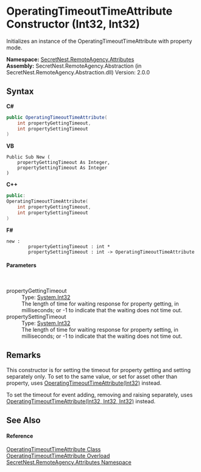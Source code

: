 # OperatingTimeoutTimeAttribute Constructor (Int32, Int32)
 

Initializes an instance of the OperatingTimeoutTimeAttribute with property mode.

**Namespace:**&nbsp;<a href="N_SecretNest_RemoteAgency_Attributes">SecretNest.RemoteAgency.Attributes</a><br />**Assembly:**&nbsp;SecretNest.RemoteAgency.Abstraction (in SecretNest.RemoteAgency.Abstraction.dll) Version: 2.0.0

## Syntax

**C#**<br />
``` C#
public OperatingTimeoutTimeAttribute(
	int propertyGettingTimeout,
	int propertySettingTimeout
)
```

**VB**<br />
``` VB
Public Sub New ( 
	propertyGettingTimeout As Integer,
	propertySettingTimeout As Integer
)
```

**C++**<br />
``` C++
public:
OperatingTimeoutTimeAttribute(
	int propertyGettingTimeout, 
	int propertySettingTimeout
)
```

**F#**<br />
``` F#
new : 
        propertyGettingTimeout : int * 
        propertySettingTimeout : int -> OperatingTimeoutTimeAttribute
```


#### Parameters
&nbsp;<dl><dt>propertyGettingTimeout</dt><dd>Type: <a href="https://docs.microsoft.com/dotnet/api/system.int32" target="_blank">System.Int32</a><br />The length of time for waiting response for property getting, in milliseconds; or -1 to indicate that the waiting does not time out.</dd><dt>propertySettingTimeout</dt><dd>Type: <a href="https://docs.microsoft.com/dotnet/api/system.int32" target="_blank">System.Int32</a><br />The length of time for waiting response for property setting, in milliseconds; or -1 to indicate that the waiting does not time out.</dd></dl>

## Remarks

This constructor is for setting the timeout for property getting and setting separately only. To set to the same value, or set for asset other than property, uses <a href="M_SecretNest_RemoteAgency_Attributes_OperatingTimeoutTimeAttribute__ctor_1">OperatingTimeoutTimeAttribute(Int32)</a> instead.

To set the timeout for event adding, removing and raising separately, uses <a href="M_SecretNest_RemoteAgency_Attributes_OperatingTimeoutTimeAttribute__ctor_3">OperatingTimeoutTimeAttribute(Int32, Int32, Int32)</a> instead.


## See Also


#### Reference
<a href="T_SecretNest_RemoteAgency_Attributes_OperatingTimeoutTimeAttribute">OperatingTimeoutTimeAttribute Class</a><br /><a href="Overload_SecretNest_RemoteAgency_Attributes_OperatingTimeoutTimeAttribute__ctor">OperatingTimeoutTimeAttribute Overload</a><br /><a href="N_SecretNest_RemoteAgency_Attributes">SecretNest.RemoteAgency.Attributes Namespace</a><br />